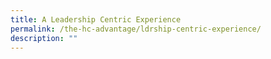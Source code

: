 ```yaml
---
title: A Leadership Centric Experience
permalink: /the-hc-advantage/ldrship-centric-experience/
description: ""
---
```

